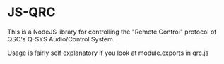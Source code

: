 # JS-QRC

This is a NodeJS library for controlling the "Remote Control" protocol of QSC's Q-SYS Audio/Control System.

Usage is fairly self explanatory if you look at module.exports in qrc.js